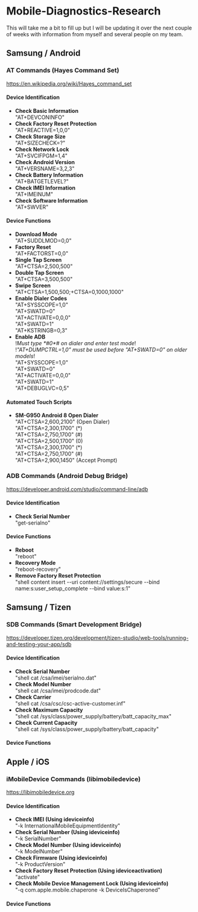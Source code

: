 # Mobile-Diagnostics-Research

This will take me a bit to fill up but I will be updating it over the next couple of weeks with information from myself and several people on my team.

## Samsung / Android
### AT Commands (Hayes Command Set)
https://en.wikipedia.org/wiki/Hayes_command_set

#### Device Identification

- **Check Basic Information**  
"AT+DEVCONINFO"  
- **Check Factory Reset Protection**  
"AT+REACTIVE=1,0,0"  
- **Check Storage Size**  
"AT+SIZECHECK=?"  
- **Check Network Lock**  
"AT+SVCIFPGM=1,4"  
- **Check Android Version**  
"AT+VERSNAME=3,2,3"  
- **Check Battery Information**  
"AT+BATGETLEVEL?"  
- **Check IMEI Information**  
"AT+IMEINUM"  
- **Check Software Information**  
"AT+SWVER"  

#### Device Functions

- **Download Mode**  
"AT+SUDDLMOD=0,0"  
- **Factory Reset**  
"AT+FACTORST=0,0"  
- **Single Tap Screen**  
"AT+CTSA=2,500,500"  
- **Double Tap Screen**  
"AT+CTSA=3,500,500"  
- **Swipe Screen**  
"AT+CTSA=1,500,500;+CTSA=0,1000,1000"   
- **Enable Dialer Codes**  
"AT+SYSSCOPE=1,0"  
"AT+SWATD=0"  
"AT+ACTIVATE=0,0,0"  
"AT+SWATD=1"  
"AT+KSTRINGB=0,3"  
- **Enable ADB**  
!*Must type \*#0\*# on dialer and enter test mode*!  
!*"AT+DUMPCTRL=1,0" must be used before "AT+SWATD=0" on older models*!  
"AT+SYSSCOPE=1,0"  
"AT+SWATD=0"  
"AT+ACTIVATE=0,0,0"  
"AT+SWATD=1"  
"AT+DEBUGLVC=0,5"  

#### Automated Touch Scripts

- **SM-G950 Android 8 Open Dialer**  
"AT+CTSA=2,600,2100" (Open Dialer)  
"AT+CTSA=2,300,1700" (\*)  
"AT+CTSA=2,750,1700" (\#)    
"AT+CTSA=2,500,1700" (0)    
"AT+CTSA=2,300,1700" (\*)    
"AT+CTSA=2,750,1700" (\#)  
"AT+CTSA=2,900,1450" (Accept Prompt)  

### ADB Commands (Android Debug Bridge)  
https://developer.android.com/studio/command-line/adb

#### Device Identification

- **Check Serial Number**  
"get-serialno"  

#### Device Functions

- **Reboot**  
"reboot"  
- **Recovery Mode**  
"reboot-recovery"  
- **Remove Factory Reset Protection**  
"shell content insert --uri content://settings/secure --bind name:s:user_setup_complete --bind value:s:1"  

## Samsung / Tizen  
### SDB Commands (Smart Development Bridge)  
https://developer.tizen.org/development/tizen-studio/web-tools/running-and-testing-your-app/sdb

#### Device Identification

- **Check Serial Number**  
"shell cat /csa/imei/serialno.dat"  
- **Check Model Number**  
"shell cat /csa/imei/prodcode.dat"  
- **Check Carrier**  
"shell cat /csa/csc/csc-active-customer.inf"  
- **Check Maximum Capacity**  
"shell cat /sys/class/power_supply/battery/batt_capacity_max"  
- **Check Current Capacity**  
"shell cat /sys/class/power_supply/battery/batt_capacity"  

#### Device Functions

## Apple / iOS  
### iMobileDevice Commands (libimobiledevice)
https://libimobiledevice.org

#### Device Identification

- **Check IMEI (Using ideviceinfo)**  
"-k InternationalMobileEquipmentIdentity"  
- **Check Serial Number (Using ideviceinfo)**  
"-k SerialNumber"  
- **Check Model Number (Using ideviceinfo)**  
"-k ModelNumber"  
- **Check Firmware (Using ideviceinfo)**  
"-k ProductVersion"  
- **Check Factory Reset Protection (Using ideviceactivation)**  
"activate"  
- **Check Mobile Device Management Lock (Using ideviceinfo)**  
"-q com.apple.mobile.chaperone -k DeviceIsChaperoned" 

#### Device Functions
